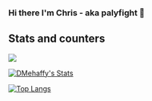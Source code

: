 ### Hi there I'm Chris - aka palyfight 👋

## Stats and counters

![](https://komarev.com/ghpvc/?username=palyfight)

[![DMehaffy's Stats](https://github-readme-stats.vercel.app/api?username=palyfight&count_private=true&show_icons=true&theme=onedark)](https://github.com/anuraghazra/github-readme-stats)

[![Top Langs](https://github-readme-stats.vercel.app/api/top-langs/?username=anuraghazra&hide=css,html,c#)](https://github.com/anuraghazra/github-readme-stats)

<!--
**palyfight/palyfight** is a ✨ _special_ ✨ repository because its `README.md` (this file) appears on your GitHub profile.

Here are some ideas to get you started:

- 🔭 I’m currently working on ...
- 🌱 I’m currently learning ...
- 👯 I’m looking to collaborate on ...
- 🤔 I’m looking for help with ...
- 💬 Ask me about ...
- 📫 How to reach me: ...
- 😄 Pronouns: ...
- ⚡ Fun fact: ...
-->
